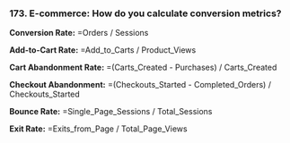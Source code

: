 ### 173. **E-commerce: How do you calculate conversion metrics?**

**Conversion Rate:**
=Orders / Sessions

**Add-to-Cart Rate:**
=Add_to_Carts / Product_Views

**Cart Abandonment Rate:**
=(Carts_Created - Purchases) / Carts_Created

**Checkout Abandonment:**
=(Checkouts_Started - Completed_Orders) / Checkouts_Started

**Bounce Rate:**
=Single_Page_Sessions / Total_Sessions

**Exit Rate:**
=Exits_from_Page / Total_Page_Views
